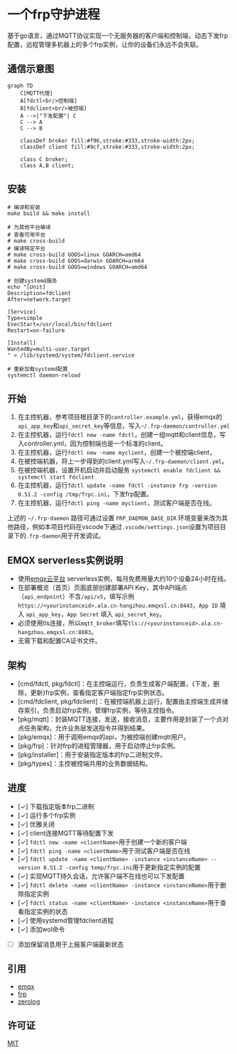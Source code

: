 # 一个frp守护进程
基于go语言，通过MQTT协议实现一个无服务器的客户端和控制端，动态下发frp配置，远程管理多机器上的多个frp实例，让你的设备们永远不会失联。

## 通信示意图
```mermaid
graph TD
    C[MQTT代理]
    A[fdctl<br/>控制端]
    B[fdclient<br/>被控端]
    A -->|"下发配置"| C
    C --> A
    C --> B
    
    classDef broker fill:#f96,stroke:#333,stroke-width:2px;
    classDef client fill:#9cf,stroke:#333,stroke-width:2px;
    
    class C broker;
    class A,B client;
```

## 安装
```
# 编译和安装
make build && make install

# 为其他平台编译
# 查看可用平台
# make cross-build
# 编译特定平台
# make cross-build GOOS=linux GOARCH=amd64
# make cross-build GOOS=darwin GOARCH=arm64
# make cross-build GOOS=windows GOARCH=amd64

# 创建systemd服务
echo "[Unit]
Description=fdclient
After=network.target

[Service]
Type=simple
ExecStart=/usr/local/bin/fdclient
Restart=on-failure

[Install]
WantedBy=multi-user.target
" > /lib/systemd/system/fdclient.service

# 重新加载systemd配置
systemctl daemon-reload

```

## 开始
1. 在主控机器，参考项目根目录下的`controller.example.yml`，获得emqx的`api_app_key`和`api_secret_key`等信息，写入`~/.frp-daemon/controller.yml`
2. 在主控机器，运行`fdctl new -name fdctl`，创建一组mqtt和client信息，写入controller.yml，因为控制端也是一个标准的client。
3. 在主控机器，运行`fdctl new -name myclient`，创建一个被控端client，
4. 在被控端机器，将上一步得到的client.yml写入`~/.frp-daemon/client.yml`。
5. 在被控端机器，设置开机启动并启动服务 `systemctl enable fdclient && systemctl start fdclient`
6. 在主控机器，运行`fdctl update -name fdctl -instance frp -version 0.51.2 -config /tmp/frpc.ini`，下发frp配置。
7. 在主控机器，运行`fdctl ping -name myclient`，测试客户端是否在线。

上述的 `~/.frp-daemon` 路径可通过设置 `FRP_DAEMON_BASE_DIR` 环境变量来改为其他路径，例如本项目代码在vscode下通过`.vscode/settings.json`设置为项目目录下的`.frp-daemon`用于开发调试。

## EMQX serverless实例说明
- 使用[emqx云平台](https://cloud.emqx.com/) serverless实例，每月免费用量大约10个设备24小时在线。
- 在部署概览（首页）页面底部创建部署API Key，其中API端点（`api_endpoint`）不含`/api/v5`，填写示例`https://<yourinstanceid>.ala.cn-hangzhou.emqxsl.cn:8443`，`App ID` 填入 `api_app_key`，`App Secret` 填入 `api_secret_key`。
- 必须使用tls连接，所以`mqtt_broker`填写`tls://<yourinstanceid>.ala.cn-hangzhou.emqxsl.cn:8883`。
- 无需下载和配置CA证书文件。

## 架构
- [cmd/fdctl, pkg/fdctl]：在主控端运行，负责生成客户端配置，{下发，删除，更新}frp实例，查看指定客户端指定frp实例状态。
- [cmd/fdclient, pkg/fdclient]：在被控端机器上运行，配置由主控端生成并储存索引，负责启动frp实例，管理frp实例，等待主控指令。
- [pkg/mqtt]：封装MQTT连接，发送，接收消息，主要作用是封装了一个点对点任务架构，允许业务层发送指令并得到结果。
- [pkg/emqx]：用于调用emqx的api，为被控端创建mqtt用户。
- [pkg/frp]：针对frp的进程管理器，用于启动停止frp实例。
- [pkg/installer]：用于安装指定版本的frp二进制文件。
- [pkg/types]：主控被控端共用的业务数据结构。

## 进度
- [✓] 下载指定版本frp二进制
- [✓] 运行多个frp实例
- [✓] 优雅关闭
- [✓] client连接MQTT等待配置下发
- [✓] `fdctl new -name <clientName>`用于创建一个新的客户端
- [✓] `fdctl ping -name <clientName>`用于测试客户端是否在线
- [✓] `fdctl update -name <clientName> -instance <instanceName> --version 0.51.2 -config temp/frpc.ini`用于更新指定实例的配置
- [✓] 实现MQTT持久会话，允许客户端不在线也可以下发配置
- [✓] `fdctl delete -name <clientName> -instance <instanceName>`用于删除指定实例
- [✓] `fdctl status -name <clientName> -instance <instanceName>`用于查看指定实例的状态
- [✓] 使用systemd管理fdclient进程
- [✓] 添加wol命令
- [ ] 添加保留消息用于上报客户端最新状态

## 引用
- [emqx](https://www.emqx.com/)
- [frp](https://github.com/fatedier/frp)
- [zerolog](https://github.com/rs/zerolog)

## 许可证
[MIT](https://opensource.org/licenses/MIT)
